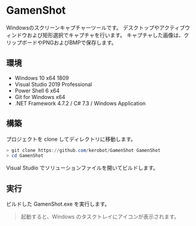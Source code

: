 # GamenShot

Windowsのスクリーンキャプチャーツールです。
デスクトップやアクティブウィンドウおよび矩形選択でキャプチャを行います。
キャプチャした画像は、クリップボードやPNGおよびBMPで保存します。

## 環境

* Windows 10 x64 1809
* Visual Studio 2019 Professional
* Power Shell 6 x64
* Git for Windows x64
* .NET Framework 4.7.2 / C# 7.3 / Windows Application

## 構築

プロジェクトを clone してディレクトリに移動します。

```powershell
> git clone https://github.com/kerobot/GamenShot GamenShot
> cd GamenShot
```

Visual Studio でソリューションファイルを開いてビルドします。

## 実行

ビルドした GamenShot.exe を実行します。

> 起動すると、Windows のタスクトレイにアイコンが表示されます。
